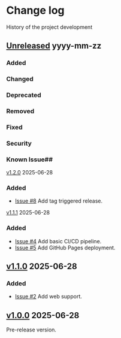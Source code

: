 # Change log
History of the project development

## [Unreleased] yyyy-mm-zz

### Added
### Changed
### Deprecated
### Removed
### Fixed
### Security
### Known Issue## ## 

[v1.2.0] 2025-06-28

### Added
- [Issue #8](https://github.com/suikan4github/demo-flutter/issues/8) Add tag triggered release.


[v1.1.1] 2025-06-28

### Added
- [Issue #4](https://github.com/suikan4github/demo-flutter/issues/4) Add basic CI/CD pipeline.
- [Issue #5](https://github.com/suikan4github/demo-flutter/issues/5) Add GitHub Pages deployment.


## [v1.1.0] 2025-06-28
### Added
- [Issue #2](https://github.com/suikan4github/demo-flutter/issues/2) Add web support.


## [v1.0.0] 2025-06-28
Pre-release version. 

[Unreleased]: https://github.com/suikan4github/demo-flutter/compare/v1.2.0...develop
[v1.2.0]: https://github.com/suikan4github/demo-flutter/compare/v1.1.1...v1.2.0
[v1.1.1]: https://github.com/suikan4github/demo-flutter/compare/v1.1.0...v1.1.1
[v1.1.0]: https://github.com/suikan4github/demo-flutter/compare/v1.0.0...v1.1.0
[v1.0.0]: https://github.com/suikan4github/demo-flutter/compare/v0.0.0...v1.0.0
